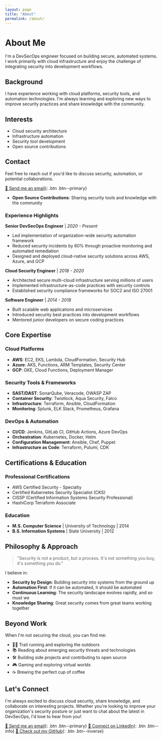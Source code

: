 ```yaml
---
layout: page
title: "About"
permalink: /about/
---
```


# About Me

I'm a DevSecOps engineer focused on building secure, automated systems. I work primarily with cloud infrastructure and enjoy the challenge of integrating security into development workflows.

## Background

I have experience working with cloud platforms, security tools, and automation technologies. I'm always learning and exploring new ways to improve security practices and share knowledge with the community.

## Interests

- Cloud security architecture
- Infrastructure automation
- Security tool development
- Open source contributions

## Contact

Feel free to reach out if you'd like to discuss security, automation, or potential collaborations.

[📧 Send me an email](mailto:j.knochelmann@gmail.com){: .btn .btn--primary}
- **Open Source Contributions**: Sharing security tools and knowledge with the community

### Experience Highlights

**Senior DevSecOps Engineer** | *2020 - Present*
- Led implementation of organization-wide security automation framework
- Reduced security incidents by 60% through proactive monitoring and automated remediation
- Designed and deployed cloud-native security solutions across AWS, Azure, and GCP

**Cloud Security Engineer** | *2018 - 2020*
- Architected secure multi-cloud infrastructure serving millions of users
- Implemented infrastructure-as-code practices with security controls
- Established security compliance frameworks for SOC2 and ISO 27001

**Software Engineer** | *2014 - 2018*
- Built scalable web applications and microservices
- Introduced security best practices into development workflows
- Mentored junior developers on secure coding practices

## Core Expertise

### Cloud Platforms
- **AWS**: EC2, EKS, Lambda, CloudFormation, Security Hub
- **Azure**: AKS, Functions, ARM Templates, Security Center
- **GCP**: GKE, Cloud Functions, Deployment Manager

### Security Tools & Frameworks
- **SAST/DAST**: SonarQube, Veracode, OWASP ZAP
- **Container Security**: Twistlock, Aqua Security, Falco
- **Infrastructure**: Terraform, Ansible, CloudFormation
- **Monitoring**: Splunk, ELK Stack, Prometheus, Grafana

### DevOps & Automation
- **CI/CD**: Jenkins, GitLab CI, GitHub Actions, Azure DevOps
- **Orchestration**: Kubernetes, Docker, Helm
- **Configuration Management**: Ansible, Chef, Puppet
- **Infrastructure as Code**: Terraform, Pulumi, CDK

## Certifications & Education

### Professional Certifications
- AWS Certified Security - Specialty
- Certified Kubernetes Security Specialist (CKS)
- CISSP (Certified Information Systems Security Professional)
- HashiCorp Terraform Associate

### Education
- **M.S. Computer Science** | University of Technology | 2014
- **B.S. Information Systems** | State University | 2012

## Philosophy & Approach

> "Security is not a product, but a process. It's not something you buy, it's something you do."

I believe in:
- **Security by Design**: Building security into systems from the ground up
- **Automation First**: If it can be automated, it should be automated
- **Continuous Learning**: The security landscape evolves rapidly, and so must we
- **Knowledge Sharing**: Great security comes from great teams working together

## Beyond Work

When I'm not securing the cloud, you can find me:
- 🏃‍♂️ Trail running and exploring the outdoors
- 📚 Reading about emerging security threats and technologies
- 🛠️ Building side projects and contributing to open source
- 🎮 Gaming and exploring virtual worlds
- ☕ Brewing the perfect cup of coffee

## Let's Connect

I'm always excited to discuss cloud security, share knowledge, and collaborate on interesting projects. Whether you're looking to improve your organization's security posture or just want to chat about the latest in DevSecOps, I'd love to hear from you!

[📧 Send me an email](mailto:j.knochelmann@gmail.com){: .btn .btn--primary}
[💼 Connect on LinkedIn](https://linkedin.com/in/uncle13013){: .btn .btn--info}
[🐙 Check out my GitHub](https://github.com/uncle13013){: .btn .btn--inverse}
